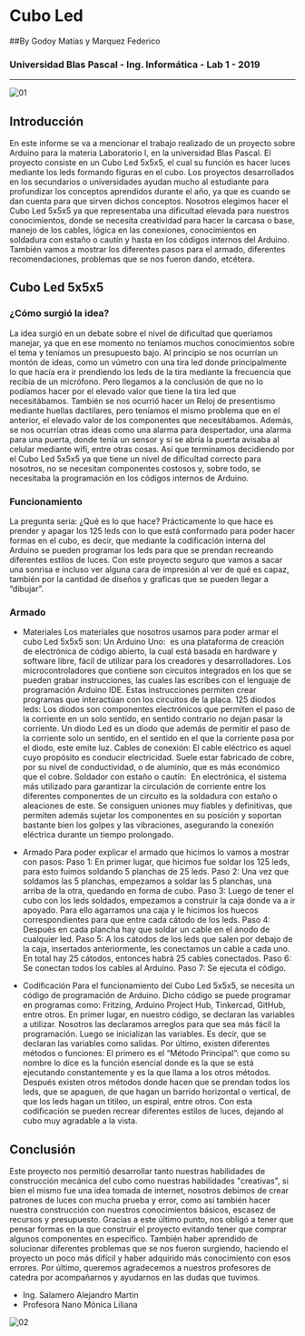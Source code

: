 # Cubo Led
##By Godoy Matías y Marquez Federico
### Universidad Blas Pascal - Ing. Informática - Lab 1 - 2019
------------------------------------------------------------------------------------------
![01](images/1.png)

## Introducción
En este informe se va a mencionar el trabajo realizado de un proyecto sobre Arduino para la materia Laboratorio I, en la universidad Blas Pascal. El proyecto consiste en un Cubo Led 5x5x5, el cual su función es hacer luces mediante los leds formando figuras en el cubo.
Los proyectos desarrollados en los secundarios o universidades ayudan mucho al estudiante para profundizar los conceptos aprendidos durante el año, ya que es cuando se dan cuenta para que sirven dichos conceptos.
Nosotros elegimos hacer el Cubo Led 5x5x5 ya que representaba una dificultad elevada para nuestros conocimientos, donde se necesita creatividad para hacer la carcasa o base, manejo de los cables, lógica en las conexiones, conocimientos en soldadura con estaño o cautín y hasta en los códigos internos del Arduino. También vamos a mostrar los diferentes pasos para el armado, diferentes recomendaciones, problemas que se nos fueron dando, etcétera.

## Cubo Led 5x5x5

### ¿Cómo surgió la idea?
La idea surgió en un debate sobre el nivel de dificultad que queríamos manejar, ya que en ese momento no teníamos muchos conocimientos sobre el tema y teníamos un presupuesto bajo. 
Al principio se nos ocurrían un montón de ideas, como un vúmetro con una tira led donde principalmente lo que hacía era ir prendiendo los leds de la tira mediante la frecuencia que recibía de un micrófono. Pero llegamos a la conclusión de que no lo podíamos hacer por el elevado valor que tiene la tira led que necesitábamos. También se nos ocurrió hacer un Reloj de presentismo mediante huellas dactilares, pero teníamos el mismo problema que en el anterior, el elevado valor de los componentes que necesitábamos. Además, se nos ocurrían otras ideas como una alarma para despertador, una alarma para una puerta, donde tenía un sensor y si se abría la puerta avisaba al celular mediante wifi, entre otras cosas.
Así que terminamos decidiendo por el Cubo Led 5x5x5 ya que tiene un nivel de dificultad correcto para nosotros, no se necesitan componentes costosos y, sobre todo, se necesitaba la programación en los códigos internos de Arduino.

### Funcionamiento
La pregunta seria: ¿Qué es lo que hace?
Prácticamente lo que hace es prender y apagar los 125 leds con lo que está conformado para poder hacer formas en el cubo, es decir, que mediante la codificación interna del Arduino se pueden programar los leds para que se prendan recreando diferentes estilos de luces.
Con este proyecto seguro que vamos a sacar una sonrisa e incluso ver alguna cara de impresión al ver de qué es capaz, también por la cantidad de diseños y graficas que se pueden llegar a “dibujar”.

### Armado
* Materiales
Los materiales que nosotros usamos para poder armar el cubo Led 5x5x5 son:
Un Arduino Uno:  es una plataforma de creación de electrónica de código abierto, la cual está basada en hardware y software libre, fácil de utilizar para los creadores y desarrolladores. Los microcontroladores que contiene son circuitos integrados en los que se pueden grabar instrucciones, las cuales las escribes con el lenguaje de programación Arduino IDE. Estas instrucciones permiten crear programas que interactúan con los circuitos de la placa.
125 diodos leds: Los diodos son componentes electrónicos que permiten el paso de la corriente en un solo sentido, en sentido contrario no dejan pasar la corriente.
Un diodo Led es un diodo que además de permitir el paso de la corriente solo un sentido, en el sentido en el que la corriente pasa por el diodo, este emite luz.
Cables de conexión: El cable eléctrico es aquel cuyo propósito es conducir electricidad. Suele estar fabricado de cobre, por su nivel de conductividad, o de aluminio, que es más económico que el cobre.
Soldador con estaño o cautín:  En electrónica, el sistema más utilizado para garantizar la circulación de corriente entre los diferentes componentes de un circuito es la soldadura con estaño o aleaciones de este. Se consiguen uniones muy fiables y definitivas, que permiten además sujetar los componentes en su posición y soportan bastante bien los golpes y las vibraciones, asegurando la conexión eléctrica durante un tiempo prolongado.

* Armado
Para poder explicar el armado que hicimos lo vamos a mostrar con pasos:
Paso 1: En primer lugar, que hicimos fue soldar los 125 leds, para esto fuimos soldando 5 planchas de 25 leds.
Paso 2: Una vez que soldamos las 5 planchas, empezamos a soldar las 5 planchas, una arriba de la otra, quedando en forma de cubo.
Paso 3: Luego de tener el cubo con los leds soldados, empezamos a construir la caja donde va a ir apoyado. Para ello agarramos una caja y le hicimos los huecos correspondientes para que entre cada cátodo de los leds.
Paso 4: Después en cada plancha hay que soldar un cable en el ánodo de cualquier led.
Paso 5: A los cátodos de los leds que salen por debajo de la caja, insertados anteriormente, les conectamos un cable a cada uno. En total hay 25 cátodos, entonces habrá 25 cables conectados.
Paso 6: Se conectan todos los cables al Arduino.
Paso 7: Se ejecuta el código.

* Codificación
Para el funcionamiento del Cubo Led 5x5x5, se necesita un código de programación de Arduino. Dicho código se puede programar en programas como: Fritzing, Arduino Project Hub, Tinkercad, GitHub, entre otros.
En primer lugar, en nuestro código, se declaran las variables a utilizar. Nosotros las declaramos arreglos para que sea más fácil la programación.
Luego se inicializan las variables. Es decir, que se declaran las variables como salidas.
Por último, existen diferentes métodos o funciones:
El primero es el “Método Principal”: que como su nombre lo dice es la función esencial donde es la que se está ejecutando constantemente y es la que llama a los otros métodos.
Después existen otros métodos donde hacen que se prendan todos los leds, que se apaguen, de que hagan un barrido horizontal o vertical, de que los leds hagan un titileo, un espiral, entre otros.
Con esta codificación se pueden recrear diferentes estilos de luces, dejando al cubo muy agradable a la vista.

## Conclusión
Este proyecto nos permitió desarrollar tanto nuestras habilidades de construcción mecánica del cubo como nuestras habilidades "creativas", si bien el mismo fue una idea tomada de internet, nosotros debimos de crear patrones de luces con mucha prueba y error, como así también hacer nuestra construcción con nuestros conocimientos básicos, escasez de recursos y presupuesto. Gracias a este último punto, nos obligó a tener que pensar formas en la que construir el proyecto evitando tener que comprar algunos componentes en específico. También haber aprendido de solucionar diferentes problemas que se nos fueron surgiendo, haciendo el proyecto un poco más difícil y haber adquirido más conocimiento con esos errores.
Por último, queremos agradecemos a nuestros profesores de catedra por acompañarnos y ayudarnos en las dudas que tuvimos.
- Ing. Salamero Alejandro Martin
- Profesora Nano Mónica Liliana

![02](images/2.png)
